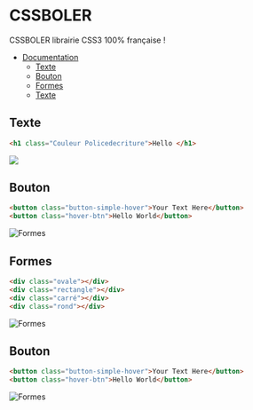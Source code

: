 # CSSBOLER
CSSBOLER librairie CSS3 100% française !



- [Documentation](#doc)
  * [Texte](#Texte)
  * [Bouton](#Bouton)
  * [Formes](#Formes)
  * [Texte](#Texte)


## Texte
``` html
<h1 class="Couleur Policedecriture">Hello </h1>
```
<img src="https://www.zupimages.net/up/22/39/trgo.png">

## Bouton

``` html
<button class="button-simple-hover">Your Text Here</button>
<button class="hover-btn">Hello World</button>
```


<img src="https://www.zupimages.net/up/22/36/jdji.png" alt="Formes" title="Boutons">

## Formes

``` html
<div class="ovale"></div>
<div class="rectangle"></div>
<div class="carré"></div>
<div class="rond"></div>
```

<img src="https://www.zupimages.net/up/22/36/9c6b.png" alt="Formes" title="Formes">


## Bouton
``` html
<button class="button-simple-hover">Your Text Here</button>
<button class="hover-btn">Hello World</button>
```

<img src="https://www.zupimages.net/up/22/36/jdji.png" alt="Formes" title="Boutons">
